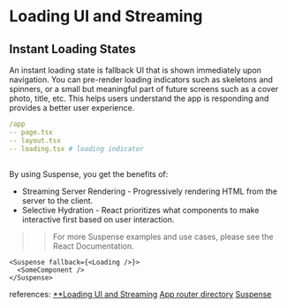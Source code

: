 # Loading UI and Streaming

## Instant Loading States

An instant loading state is fallback UI that is shown immediately upon navigation. You can pre-render loading indicators such as skeletons and spinners, or a small but meaningful part of future screens such as a cover photo, title, etc. This helps users understand the app is responding and provides a better user experience.

```yaml
/app
-- page.tsx
-- layout.tsx
-- loading.tsx # loading indicator
```

## <Suspense></Suspense>

By using Suspense, you get the benefits of:

- Streaming Server Rendering - Progressively rendering HTML from the server to the client.
- Selective Hydration - React prioritizes what components to make interactive first based on user interaction.

> > For more Suspense examples and use cases, please see the React Documentation.

```tsx
<Suspense fallback={<Loading />}>
  <SomeComponent />
</Suspense>
```

references:
[\*\*Loading UI and Streaming](https://nextjs.org/docs/app/building-your-application/routing/loading-ui-and-streaming)
[App router directory](https://nextjs.org/docs/getting-started/project-structure#app-routing-conventions)
[Suspense](https://react.dev/reference/react/Suspense)
